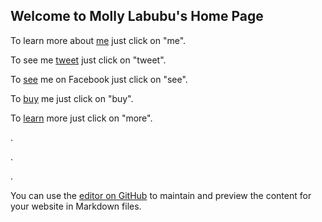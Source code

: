 ## Welcome to Molly Labubu's Home Page

To learn more about [me](https://global.popmart.com) just click on "me".

To see me [tweet](https://twitter.com/POPMARTGlobal) just click on "tweet".

To [see](https://www.facebook.com/popmartglobal/) me on Facebook just click on "see".

To [buy](https://www.aliexpress.com/wholesale?catId=0&SearchText=pop+mart) me just click on "buy".

To [learn](https://www.myplasticheart.com/) more just click on "more".

.

.

.


You can use the [editor on GitHub](https://github.com/Molly-Labubu/molly-labubu.github.io/edit/main/index.md) to maintain and preview the content for your website in Markdown files.
